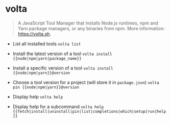 # volta
> A JavaScript Tool Manager that installs Node.js runtimes, npm and Yarn package managers, or any binaries from npm.
> More information: <https://volta.sh>.

- List all installed tools
`volta list`

- Install the latest version of a tool
`volta install {{node|npm|yarn|package_name}}`

- Install a specific version of a tool
`volta install {{node|npm|yarn}}@version`

- Choose a tool version for a project (will store it in `package.json`)
`volta pin {{node|npm|yarn}}@version`

- Display help
`volta help`

- Display help for a subcommand
`volta help {{fetch|install|uninstall|pin|list|completions|which|setup|run|help}}`
